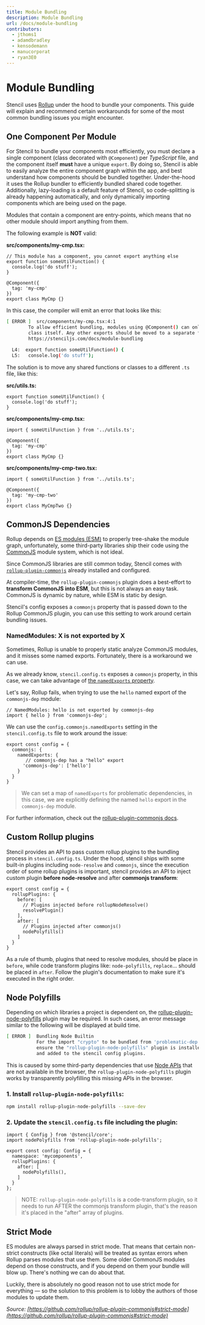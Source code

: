 ```yaml
---
title: Module Bundling
description: Module Bundling
url: /docs/module-bundling
contributors:
  - jthoms1
  - adamdbradley
  - kensodemann
  - manucorporat
  - ryan3E0
---
```


# Module Bundling

Stencil uses [Rollup](https://rollupjs.org/guide/en/) under the hood to bundle your components. This guide will explain and recommend certain workarounds for some of the most common bundling issues you might encounter.

## One Component Per Module

For Stencil to bundle your components most efficiently, you must declare a single component (class decorated with `@Component`) per *TypeScript* file, and the component itself **must** have a unique `export`. By doing so, Stencil is able to easily analyze the entire component graph within the app, and best understand how components should be bundled together. Under-the-hood it uses the Rollup bundler to efficiently bundled shared code together. Additionally, lazy-loading is a default feature of Stencil, so code-splitting is already happening automatically, and only dynamically importing components which are being used on the page.

Modules that contain a component are entry-points, which means that no other module should import anything from them.

The following example is **NOT** valid:

**src/components/my-cmp.tsx:**
```tsx
// This module has a component, you cannot export anything else
export function someUtilFunction() {
  console.log('do stuff');
}

@Component({
  tag: 'my-cmp'
})
export class MyCmp {}
```

In this case, the compiler will emit an error that looks like this:

```bash
[ ERROR ]  src/components/my-cmp.tsx:4:1
        To allow efficient bundling, modules using @Component() can only have a single export which is the component
        class itself. Any other exports should be moved to a separate file. For further information check out:
        https://stenciljs.com/docs/module-bundling

  L4:  export function someUtilFunction() {
  L5:   console.log('do stuff');
```

The solution is to move any shared functions or classes to a different `.ts` file, like this:

**src/utils.ts:**
```tsx
export function someUtilFunction() {
  console.log('do stuff');
}
```

**src/components/my-cmp.tsx:**
```tsx
import { someUtilFunction } from '../utils.ts';

@Component({
  tag: 'my-cmp'
})
export class MyCmp {}
```

**src/components/my-cmp-two.tsx:**

```tsx
import { someUtilFunction } from '../utils.ts';

@Component({
  tag: 'my-cmp-two'
})
export class MyCmpTwo {}
```


## CommonJS Dependencies

Rollup depends on [ES modules (ESM)](https://hacks.mozilla.org/2018/03/es-modules-a-cartoon-deep-dive/) to properly tree-shake the module graph, unfortunately, some third-party libraries ship their code using the [CommonJS](https://requirejs.org/docs/commonjs.html) module system, which is not ideal.

Since CommonJS libraries are still common today, Stencil comes with [`rollup-plugin-commonjs`](https://github.com/rollup/rollup-plugin-commonjs) already installed and configured.

At compiler-time, the `rollup-plugin-commonjs` plugin does a best-effort to **transform CommonJS into ESM**, but this is not always an easy task. CommonJS is dynamic by nature, while ESM is static by design.

Stencil's config exposes a `commonjs` property that is passed down to the Rollup CommonJS plugin, you can use this setting to work around certain bundling issues.

### NamedModules: X is not exported by X

Sometimes, Rollup is unable to properly static analyze CommonJS modules, and it misses some named exports. Fortunately, there is a workaround we can use.

As we already know, `stencil.config.ts` exposes a `commonjs` property, in this case, we can take advantage of [the `namedExports` property](https://github.com/rollup/rollup-plugin-commonjs#custom-named-exports).

Let's say, Rollup fails, when trying to use the `hello` named export of the `commonjs-dep` module:

```tsx
// NamedModules: hello is not exported by commonjs-dep
import { hello } from 'commonjs-dep';
```

We can use the `config.commonjs.namedExports` setting in the `stencil.config.ts` file to work around the issue:

```tsx
export const config = {
  commonjs: {
    namedExports: {
       // commonjs-dep has a "hello" export
      'commonjs-dep': ['hello']
    }
  }
}
```

> We can set a map of `namedExports` for problematic dependencies, in this case, we are explicitly defining the named `hello` export in the `commonjs-dep` module.

For further information, check out the [rollup-plugin-commonjs docs](https://github.com/rollup/rollup-plugin-commonjs).


## Custom Rollup plugins

Stencil provides an API to pass custom rollup plugins to the bundling process in `stencil.config.ts`. Under the hood, stencil ships with some built-in plugins including `node-resolve` and `commonjs`, since the execution order of some rollup plugins is important, stencil provides an API to inject custom plugin **before node-resolve** and after **commonjs transform**:

```tsx
export const config = {
  rollupPlugins: {
    before: [
      // Plugins injected before rollupNodeResolve()
      resolvePlugin()
    ],
    after: [
      // Plugins injected after commonjs()
      nodePolyfills()
    ]
  }
}
```

As a rule of thumb, plugins that need to resolve modules, should be place in `before`, while code transform plugins like: `node-polyfills`, `replace`... should be placed in `after`. Follow the plugin's documentation to make sure it's executed in the right order.


## Node Polyfills

Depending on which libraries a project is dependent on, the [rollup-plugin-node-polyfills](https://www.npmjs.com/package/rollup-plugin-node-polyfills) plugin may be required. In such cases, an error message similar to the following will be displayed at build time.

```bash
[ ERROR ]  Bundling Node Builtin
           For the import "crypto" to be bundled from 'problematic-dep',
           ensure the "rollup-plugin-node-polyfills" plugin is installed
           and added to the stencil config plugins.
```

This is caused by some third-party dependencies that use [Node APIs](https://nodejs.org/dist/latest-v10.x/docs/api/) that are not available in the browser, the `rollup-plugin-node-polyfills` plugin works by transparently polyfilling this missing APIs in the browser.

### 1. Install `rollup-plugin-node-polyfills`:

```bash
npm install rollup-plugin-node-polyfills --save-dev
```

### 2. Update the `stencil.config.ts` file including the plugin:

```tsx
import { Config } from '@stencil/core';
import nodePolyfills from 'rollup-plugin-node-polyfills';

export const config: Config = {
  namespace: 'mycomponents',
  rollupPlugins: {
    after: [
      nodePolyfills(),
    ]
  }
};
```

>NOTE: `rollup-plugin-node-polyfills` is a code-transform plugin, so it needs to run AFTER the commonjs transform plugin, that's the reason it's placed in the "after" array of plugins.

## Strict Mode

ES modules are always parsed in strict mode. That means that certain non-strict constructs (like octal literals) will be treated as syntax errors when Rollup parses modules that use them. Some older CommonJS modules depend on those constructs, and if you depend on them your bundle will blow up. There's nothing we can do about that.

Luckily, there is absolutely no good reason not to use strict mode for everything — so the solution to this problem is to lobby the authors of those modules to update them.

*Source: [https://github.com/rollup/rollup-plugin-commonjs#strict-mode](https://github.com/rollup/rollup-plugin-commonjs#strict-mode)*
